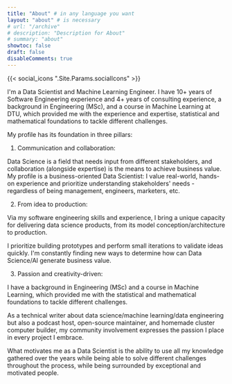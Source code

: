 ```yaml
---
title: "About" # in any language you want
layout: "about" # is necessary
# url: "/archive"
# description: "Description for About"
# summary: "about"
showtoc: false
draft: false
disableComments: true
---
```


{{< social_icons ".Site.Params.socialIcons" >}}

I'm a Data Scientist and Machine Learning Engineer. I have 10+ years of Software Engineering experience and 4+ years of consulting experience, a background in Engineering (MSc), and a course in Machine Learning at DTU, which provided me with the experience and expertise, statistical and mathematical foundations to tackle different challenges.  

My profile has its foundation in three pillars:

1. Communication and collaboration:

Data Science is a field that needs input from different stakeholders, and collaboration (alongside expertise) is the means to achieve business value. My profile is a business-oriented Data Scientist: I value real-world, hands-on experience and prioritize understanding stakeholders' needs - regardless of being management, engineers, marketers, etc.  

2. From idea to production:

Via my software engineering skills and experience, I bring a unique capacity for delivering data science products, from its model conception/architecture to production.

I prioritize building prototypes and perform small iterations to validate ideas quickly. I'm constantly finding new ways to determine how can Data Science/AI generate business value.

3. Passion and creativity-driven:

I have a background in Engineering (MSc) and a course in Machine Learning, which provided me with the statistical and mathematical foundations to tackle different challenges.

As a technical writer about data science/machine learning/data engineering but also a podcast host, open-source maintainer, and homemade cluster computer builder, my community involvement expresses the passion I place in every project I embrace.

What motivates me as a Data Scientist is the ability to use all my knowledge gathered over the years while being able to solve different challenges throughout the process, while being surrounded by exceptional and motivated people.
